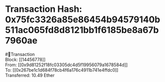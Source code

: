 
Transaction Hash: 0x75fc3326a85e86454b94579140b511ac065fd8d8121bb1f6185be8a67b7960ae
====================================================================================
  
#💸Transaction  
Block: [[14456778]]  
From: [[0x9d81252f18fc03305dc4d5f19956079a1678584d]]  
To: [[0x267be1c1d684f78cb4f6a176c4911b741e4ffdc0]]  
Transferred: 10.49 Ether